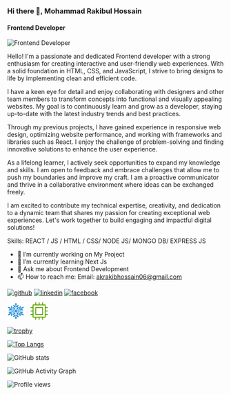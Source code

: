 ### Hi there 👋, Mohammad Rakibul Hossain
#### Frontend Developer
![Frontend Developer](https://i.ibb.co/FBtcZQY/cover-img.png)

Hello! I'm a passionate and dedicated Frontend developer with a strong enthusiasm for creating interactive and user-friendly web experiences. With a solid foundation in HTML, CSS, and JavaScript, I strive to bring designs to life by implementing clean and efficient code.

I have a keen eye for detail and enjoy collaborating with designers and other team members to transform concepts into functional and visually appealing websites. My goal is to continuously learn and grow as a developer, staying up-to-date with the latest industry trends and best practices.

Through my previous projects, I have gained experience in responsive web design, optimizing website performance, and working with frameworks and libraries such as React. I enjoy the challenge of problem-solving and finding innovative solutions to enhance the user experience.

As a lifelong learner, I actively seek opportunities to expand my knowledge and skills. I am open to feedback and embrace challenges that allow me to push my boundaries and improve my craft. I am a proactive communicator and thrive in a collaborative environment where ideas can be exchanged freely.

I am excited to contribute my technical expertise, creativity, and dedication to a dynamic team that shares my passion for creating exceptional web experiences. Let's work together to build engaging and impactful digital solutions!

Skills:  REACT / JS / HTML / CSS/ NODE JS/ MONGO DB/ EXPRESS JS

- 🔭 I’m currently working on My Project 
- 🌱 I’m currently learning Next Js 
- 💬 Ask me about Frontend Development 
- 📫 How to reach me: Email: akrakibhossain06@gmail.com 


[<img src='https://cdn.jsdelivr.net/npm/simple-icons@3.0.1/icons/github.svg' alt='github' height='40'>](https://github.com/Ak-Rakib)  [<img src='https://cdn.jsdelivr.net/npm/simple-icons@3.0.1/icons/linkedin.svg' alt='linkedin' height='40'>](https://www.linkedin.com/in/https://www.linkedin.com/in/mohammad-rakibul-hossain-0b94b9225//)  [<img src='https://cdn.jsdelivr.net/npm/simple-icons@3.0.1/icons/facebook.svg' alt='facebook' height='40'>](https://www.facebook.com/https://www.facebook.com/profile.php?id=100075643414510)  

<a href='https://archiveprogram.github.com/'><img src='https://raw.githubusercontent.com/acervenky/animated-github-badges/master/assets/acbadge.gif' width='40' height='40'></a> <a href='https://docs.github.com/en/developers'><img src='https://raw.githubusercontent.com/acervenky/animated-github-badges/master/assets/devbadge.gif' width='40' height='40'></a> 

[![trophy](https://github-profile-trophy.vercel.app/?username=Ak-Rakib)](https://github.com/ryo-ma/github-profile-trophy)

[![Top Langs](https://github-readme-stats.vercel.app/api/top-langs/?username=Ak-Rakib)](https://github.com/anuraghazra/github-readme-stats)

![GitHub stats](https://github-readme-stats.vercel.app/api?username=Ak-Rakib&show_icons=true&count_private=true)  

![GitHub Activity Graph](https://activity-graph.herokuapp.com/graph?username=Ak-Rakib)  

![Profile views](https://gpvc.arturio.dev/Ak-Rakib)  
